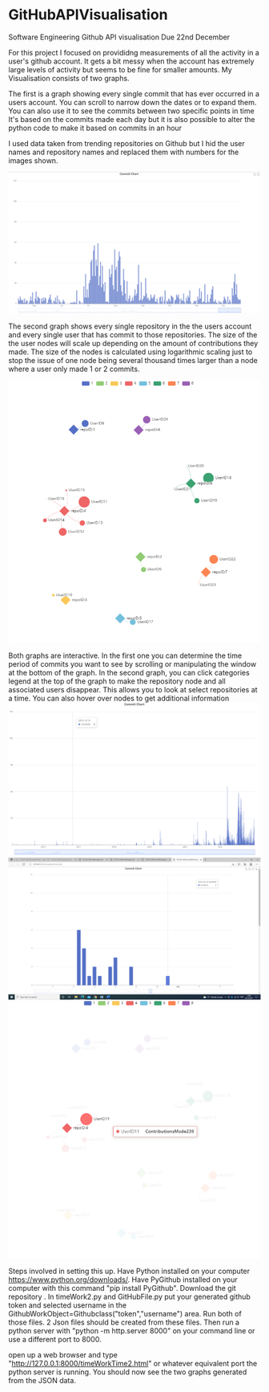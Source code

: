 # GitHubAPIVisualisation

Software Engineering Github API visualisation
Due 22nd December


For this project I focused on provididng measurements of all the activity in a user's github account.
It gets a bit messy when the account has extremely large levels of activity but seems to be fine for smaller amounts.
My Visualisation consists of two graphs.

The first is a graph showing every single commit that has ever occurred in a users account.
You can scroll to narrow down the dates or to expand them. You can also use it to see the commits between two specific points in time
It's based on the commits made each day but it is also possible to alter the python code to make it based on commits in an hour


I used data taken from trending repositories on Github but I hid the  user names and repository names and replaced them with numbers for the images shown.


![](ScreenshotsOfGraphs/CommitGraph1Edited.png)


The second graph shows every single repository in the the users account and every single user that has commit to those 
repositories. The size of the the user nodes will scale up depending on the amount of contributions they made.
The size of the nodes is calculated using logarithmic scaling just to stop the issue of one node being several thousand times
larger than a node where a user only made 1 or 2 commits.

![](ScreenshotsOfGraphs/NodeGraph.png)

Both graphs are interactive. In the first one you can determine the time period of commits you want to see by scrolling or manipulating the window at the bottom
of the graph. In the second graph, you can click categories legend at the top of the graph to make the repository node and all associated users disappear. This allows you 
to look at select repositories at a time. You can also hover over nodes to get additional information
![](ScreenshotsOfGraphs/CommitGraphOverall.png)
![](ScreenshotsOfGraphs/CommitGraphZoomedInToDays.png)
![](ScreenshotsOfGraphs/NodeGraph1AnotherExample.png)




Steps involved in setting this up.
Have Python installed on your computer https://www.python.org/downloads/.
Have PyGithub installed on your computer with this command "pip install PyGithub".
Download the git repository .
In timeWork2.py and GitHubFile.py put your generated github token and selected username in the GithubWorkObject=Githubclass("token","username") area.
Run both of those files. 2 Json files should be created from these files.
Then run a python server with "python -m http.server 8000" on your command line or use a different port to 8000.
 
open up a web browser and type "http://127.0.0.1:8000/timeWorkTime2.html"  or whatever equivalent port the python server is running.
You should now see the two graphs generated from the JSON data.


